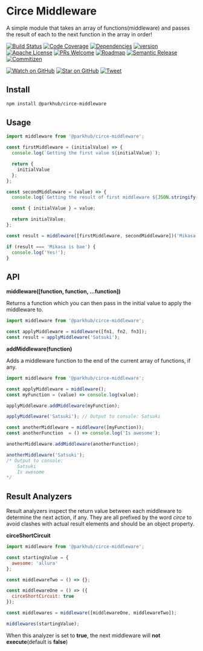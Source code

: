 # Circe Middleware

A simple module that takes an array of functions(middleware) and passes the result of each to the next function in the array in order!

[![Build Status][build-badge]][build]
[![Code Coverage][coverage-badge]][coverage]
[![Dependencies][dependencyci-badge]][dependencyci]
[![version][version-badge]][package]
[![Apache License][license-badge]][LICENSE]
[![PRs Welcome][prs-badge]][prs]
[![Roadmap][roadmap-badge]][roadmap]
[![Semantic Release][semantic-release-badge]][sem-release-badge]
[![Commitizen][commitizen-friendly-badge]][comm-friendly-badge]


[![Watch on GitHub][github-watch-badge]][github-watch]
[![Star on GitHub][github-star-badge]][github-star]
[![Tweet][twitter-badge]][twitter]

## Install
```bash
npm install @parkhub/circe-middleware
```

## Usage
```javascript
import middleware from '@parkhub/circe-middleware';

const firstMiddleware = (initialValue) => {
  console.log(`Getting the first value ${initialValue}`);

  return {
    initialValue
  };
};

const secondMiddleware = (value) => {
  console.log(`Getting the result of first middleware ${JSON.stringify(value, null, 4)}`);

  const { initialValue } = value;

  return initialValue;
};

const result = middleware([firstMiddleware, secondMiddleware])('Mikasa is bae');

if (result === 'Mikasa is bae') {
  console.log('Yes!');
}
```

## API
**middleware([function, function, ...function])**

Returns a function which you can then pass in the initial value to apply the middleware to.

```javascript
import middleware from '@parkhub/circe-middleware';

const applyMiddleware = middleware([fn1, fn2, fn3]);
const result = applyMiddleware('Satsuki');
```

**addMiddleware(function)**

Adds a middleware function to the end of the current array of functions, if any.
```javascript
import middleware from '@parkhub/circe-middleware';

const applyMiddleware = middleware();
const myFunction = (value) => console.log(value);

applyMiddleware.addMiddleware(myFunction);

applyMiddleware('Satsuki'); // Output to console: Satsuki 

const anotherMiddleware = middleware([myFunction));
const anotherFunction  = () => console.log('Is awesome');

anotherMiddleware.addMiddleware(anotherFunction);

anotherMiddleware('Satsuki'); 
/* Output to console: 
	Satsuki
	Is awesome
*/
```

## Result Analyzers
Result analyzers inspect the return value between each middleware to determine the next action, if any. They are all prefixed by the word *circe* to avoid clashes with actual result elements and should be an object property.


**circeShortCircuit**
```javascript
import middleware from '@parkhub/circe-middleware';

const startingValue = {
  awesome: 'allura'
};

const middlewareTwo = () => {};

const middlewareOne = () => ({
  circeShortCircuit: true
});

const middlewares = middleware([middlewareOne, middlewareTwo]);

middlewares(startingValue);
```
When this analyzer is set to **true**, the next middleware will **not execute**(default is **false**)

[semantic-release-badge]: https://img.shields.io/badge/%20%20%F0%9F%93%A6%F0%9F%9A%80-semantic--release-e10079.svg
[sem-release-badge]: https://github.com/semantic-release/semantic-release
[build-badge]:  https://g.codefresh.io/api/badges/build?repoOwner=parkhub&repoName=circe-middleware&branch=master&pipelineName=circe-middleware&accountName=loganbfisher&type=cf-1
[build]:  https://g.codefresh.io/repositories/parkhub/circe-middleware/builds?filter=trigger:build;branch:master;service:59821c960ae1710001fef83c~circe-middleware
[coverage-badge]: https://img.shields.io/codecov/c/github/parkhub/circe-middleware.svg?style=flat-square
[coverage]: https://codecov.io/gh/parkhub/circe-middleware
[dependencyci-badge]: https://dependencyci.com/github/parkhub/circe-middleware/badge?style=flat-square
[dependencyci]: https://dependencyci.com/github/parkhub/circe-middleware
[version-badge]: https://img.shields.io/npm/v/@parkhub/circe-middleware.svg?style=flat-square
[package]: https://www.npmjs.com/package/@parkhub/circe-middleware
[license-badge]: https://img.shields.io/badge/License-Apache%202.0-blue.svg
[license]: https://github.com/parkhub/circe-middleware/blob/master/LICENSE
[prs-badge]: https://img.shields.io/badge/PRs-welcome-brightgreen.svg?style=flat-square
[prs]: http://makeapullrequest.com
[roadmap-badge]: https://img.shields.io/badge/%F0%9F%93%94-roadmap-CD9523.svg?style=flat-square
[roadmap]: https://github.com/parkhub/circe-middleware/blob/master/ROADMAP.md
[github-watch-badge]: https://img.shields.io/github/watchers/parkhub/circe-middleware.svg?style=social
[github-watch]: https://github.com/parkhub/circe-middleware/watchers
[github-star-badge]: https://img.shields.io/github/stars/parkhub/circe-middleware.svg?style=social
[github-star]: https://github.com/parkhub/circe-middleware/stargazers
[twitter]: https://twitter.com/intent/tweet?text=Check%20out%20prettier-eslint-cli!%20https://github.com/parkhub/circe-middleware%20%F0%9F%91%8D
[twitter-badge]: https://img.shields.io/twitter/url/https/github.com/parkhub/circe-middleware.svg?style=social
[semantic-release]: https://github.com/semantic-release/semantic-release
[commitizen-friendly-badge]: https://img.shields.io/badge/commitizen-friendly-brightgreen.svg
[comm-friendly-badge]: http://commitizen.github.io/cz-cli/





